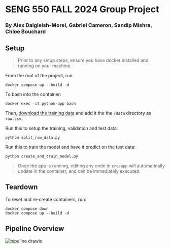 # SENG 550 FALL 2024 Group Project
### By Alex Dalgleish-Morel, Gabriel Cameron, Sandip Mishra, Chloe Bouchard

## Setup

> Prior to any setup steps, ensure you have docker installed and running on your machine.

From the root of the project, run:

```
docker compose up --build -d
```

To bash into the container:

```
docker exec -it python-app bash
```

Then, [download the training data](https://www.kaggle.com/c/nyc-taxi-trip-duration/data) and add it the the `/data` directory as `raw.csv`.

Run this to setup the training, validation and test data:

```
python split_raw_data.py
```

Run this to train the model and have it predict on the test data:

```
python create_and_train_model.py
```

> Once the app is running, editing any code in `src/app` will automatically update in the container, and can be immediately executed.

## Teardown

To reset and re-create containers, run:

```
docker compose down
docker compose up --build -d
```

## Pipeline Overview

![pipeline drawio](https://github.com/user-attachments/assets/2ae275eb-84b4-466b-83ba-3f7a35bade30)
